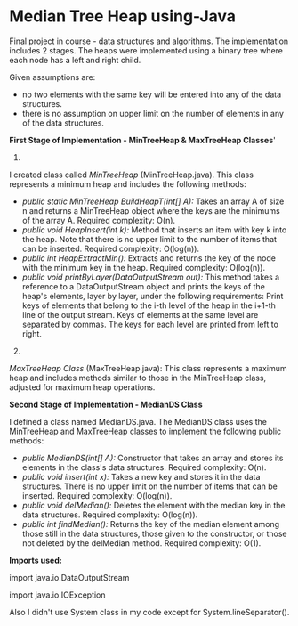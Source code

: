 # Median Tree Heap using-Java 
Final project in course - data structures and algorithms.
The implementation includes 2 stages. The heaps were implemented using a binary tree where each node has a left and right child.

Given assumptions are:
* no two elements with the same key will be entered into any of the data structures.
* there is no assumption on upper limit on the number of elements in any of the data structures.

  
**First Stage of Implementation - MinTreeHeap & MaxTreeHeap Classes**'

1)
I created class called *MinTreeHeap* (MinTreeHeap.java).
This class represents a minimum heap and includes the following methods:
* *public static MinTreeHeap BuildHeapT(int[] A):* Takes an array A of size n and returns a MinTreeHeap object where the keys are the minimums of the array A. Required complexity: O(n).
* *public void HeapInsert(int k):* Method that inserts an item with key k into the heap. Note that there is no upper limit to the number of items that can be inserted. Required complexity: O(log(n)).
* *public int HeapExtractMin():* Extracts and returns the key of the node with the minimum key in the heap. Required complexity: O(log(n)).
* *public void printByLayer(DataOutputStream out):* This method takes a reference to a DataOutputStream object and prints the keys of the heap's elements, layer by layer, under the following requirements:
  Print keys of elements that belong to the i-th level of the heap in the i+1-th line of the output stream. Keys of elements at the same level are separated by commas. The keys for each level are printed from       left to right.

2)
*MaxTreeHeap Class* (MaxTreeHeap.java):
This class represents a maximum heap and includes methods similar to those in the MinTreeHeap class, adjusted for maximum heap operations.


**Second Stage of Implementation - MedianDS Class**

I defined a class named MedianDS.java.
The MedianDS class uses the MinTreeHeap and MaxTreeHeap classes to implement the following public methods:
* *public MedianDS(int[] A):* Constructor that takes an array and stores its elements in the class's data structures. Required complexity: O(n).
* *public void insert(int x):* Takes a new key and stores it in the data structures. There is no upper limit on the number of items that can be inserted. Required complexity: O(log(n)).
* *public void delMedian():* Deletes the element with the median key in the data structures. Required complexity: O(log(n)).
* *public int findMedian():* Returns the key of the median element among those still in the data structures, those given to the constructor, or those not deleted by the delMedian method. Required complexity: O(1).
  

**Imports used:**

import java.io.DataOutputStream

import java.io.IOException

Also I didn't use System class in my code except for System.lineSeparator().

